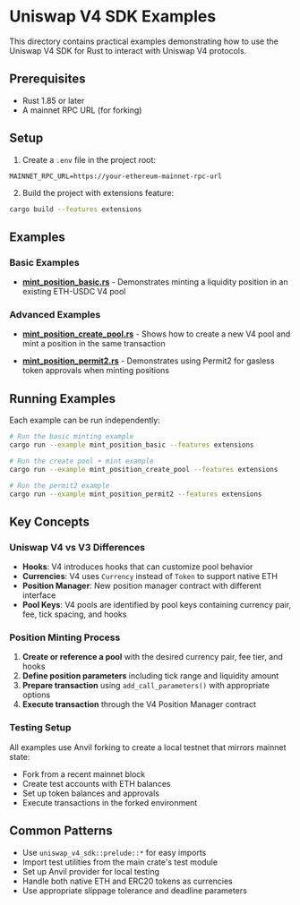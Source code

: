 # Uniswap V4 SDK Examples

This directory contains practical examples demonstrating how to use the Uniswap V4 SDK for Rust to interact with Uniswap
V4 protocols.

## Prerequisites

- Rust 1.85 or later
- A mainnet RPC URL (for forking)

## Setup

1. Create a `.env` file in the project root:

```env
MAINNET_RPC_URL=https://your-ethereum-mainnet-rpc-url
```

2. Build the project with extensions feature:

```bash
cargo build --features extensions
```

## Examples

### Basic Examples

- **[mint_position_basic.rs](./mint_position_basic.rs)** - Demonstrates minting a liquidity position in an existing
  ETH-USDC V4 pool

### Advanced Examples

- **[mint_position_create_pool.rs](./mint_position_create_pool.rs)** - Shows how to create a new V4 pool and mint a
  position in the same transaction

- **[mint_position_permit2.rs](./mint_position_permit2.rs)** - Demonstrates using Permit2 for gasless token approvals
  when minting positions

## Running Examples

Each example can be run independently:

```bash
# Run the basic minting example
cargo run --example mint_position_basic --features extensions

# Run the create pool + mint example  
cargo run --example mint_position_create_pool --features extensions

# Run the permit2 example
cargo run --example mint_position_permit2 --features extensions
```

## Key Concepts

### Uniswap V4 vs V3 Differences

- **Hooks**: V4 introduces hooks that can customize pool behavior
- **Currencies**: V4 uses `Currency` instead of `Token` to support native ETH
- **Position Manager**: New position manager contract with different interface
- **Pool Keys**: V4 pools are identified by pool keys containing currency pair, fee, tick spacing, and hooks

### Position Minting Process

1. **Create or reference a pool** with the desired currency pair, fee tier, and hooks
2. **Define position parameters** including tick range and liquidity amount
3. **Prepare transaction** using `add_call_parameters()` with appropriate options
4. **Execute transaction** through the V4 Position Manager contract

### Testing Setup

All examples use Anvil forking to create a local testnet that mirrors mainnet state:

- Fork from a recent mainnet block
- Create test accounts with ETH balances
- Set up token balances and approvals
- Execute transactions in the forked environment

## Common Patterns

- Use `uniswap_v4_sdk::prelude::*` for easy imports
- Import test utilities from the main crate's test module
- Set up Anvil provider for local testing
- Handle both native ETH and ERC20 tokens as currencies
- Use appropriate slippage tolerance and deadline parameters

